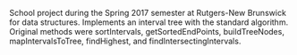 School project during the Spring 2017 semester at Rutgers-New Brunswick for data structures.
Implements an interval tree with the standard algorithm.
Original methods were sortIntervals, getSortedEndPoints, buildTreeNodes, mapIntervalsToTree, findHighest, and findIntersectingIntervals.
